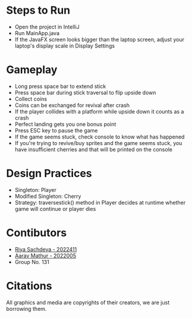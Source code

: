 # Steps to Run
- Open the project in IntelliJ
- Run MainApp.java
- If the JavaFX screen looks bigger than the laptop screen, adjust your laptop's display scale in Display Settings

# Gameplay
- Long press space bar to extend stick
- Press space bar during stick traversal to flip upside down
- Collect coins
- Coins can be exchanged for revival after crash
- If the player collides with a platform while upside down it counts as a crash
- Perfect landing gets you one bonus point
- Press ESC key to pause the game
- If the game seems stuck, check console to know what has happened
- If you're trying to revive/buy sprites and the game seems stuck, you have insufficient cherries and that will be printed on the console

# Design Practices
- Singleton: Player
- Modified Singleton: Cherry
- Strategy: traversestick() method in Player decides at runtime whether game will continue or player dies
  
# Contibutors
- [Riya Sachdeva - 2022411](https://github.com/riyasach189)
- [Aarav Mathur - 2022005](https://github.com/13100D)
- Group No. 131

# Citations
All graphics and media are copyrights of their creators, we are just borrowing them.
